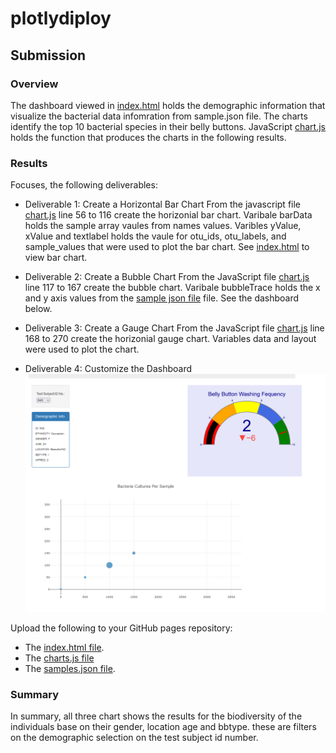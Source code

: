 # plotlydiploy

## Submission

### Overview
The  dashboard viewed in [index.html](https://github.com/JaredTMurray/plotlydiploy/blob/main/index.html) holds the demographic information that visualize the bacterial data infomration from sample.json file. The charts identify the top 10 bacterial species in their belly buttons. JavaScript [chart.js](https://github.com/JaredTMurray/plotlydiploy/blob/main/chart.js) holds the function that produces the charts in the following results. 

### Results
Focuses, the following deliverables:

-	Deliverable 1: Create a Horizontal Bar Chart
  From the javascript file [chart.js](https://github.com/JaredTMurray/plotlydiploy/blob/main/chart.js) line 56 to 116  create the horizonial bar chart. Varibale barData holds the sample array vaules from names values. Varibles yValue, xValue and textlabel holds the vaule for otu_ids, otu_labels, and sample_values that were used to plot the bar chart. See [index.html](https://github.com/JaredTMurray/plotlydiploy/blob/main/index.html) to view bar chart.

-	Deliverable 2: Create a Bubble Chart
 From the JavaScript file [chart.js](https://github.com/JaredTMurray/plotlydiploy/blob/main/chart.js) line 117 to 167 create the bubble chart. Varibale bubbleTrace holds the x and y axis values from the [sample json file](https://github.com/JaredTMurray/plotlydiploy/blob/main/samples.json) file. See the dashboard below.

-	Deliverable 3: Create a Gauge Chart
 From the JavaScript file [chart.js](https://github.com/JaredTMurray/plotlydiploy/blob/main/chart.js) line 168 to 270  create the horizonial gauge chart. Variables data  and layout were used to plot the chart. 

-	Deliverable 4: Customize the Dashboard
 ![](https://github.com/JaredTMurray/plotlydiploy/blob/main/Screenshot_20221209_024056.png)

Upload the following to your GitHub pages repository:

-	The [index.html file](https://github.com/JaredTMurray/plotlydiploy/blob/main/index.html).
-	The [charts.js file](https://github.com/JaredTMurray/plotlydiploy/blob/main/chart.js)
-	The [samples.json file](https://github.com/JaredTMurray/plotlydiploy/blob/main/samples.json).

### Summary
In summary, all three chart shows the results for the biodiversity of the individuals base on their gender, location age and bbtype. these are filters on the demographic selection on the test subject id number.
